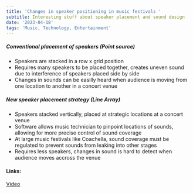 ```yaml
---
title: 'Changes in speaker positioning in music festivals '
subtitle: Interesting stuff about speaker placement and sound design
date: '2023-04-18'
tags: 'Music, Technology, Entertainment'
---
```


##### Conventional placement of speakers (Point source)

- Speakers are stacked in a row x grid position
- Requires many speakers to be placed together, creates uneven sound due to interference of speakers placed side by side
- Changes in sounds can be easilly heard when audience is moving from one location to another in a concert venue

##### New speaker placement strategy (Line Array)

- Speakers stacked vertically, placed at strategic locations at a concert venue
- Software allows music technician to pinpoint locations of sounds, allowing for more precise control of sound coverage
- At large music festivals like Coachella, sound coverage must be regulated to prevent sounds from leaking into other stages
- Requires less speakers, changes in sound is hard to detect when audience moves accross the venue

#### Links:

[Video](https://www.youtube.com/watch?v=8c-gD4mwI8A)

